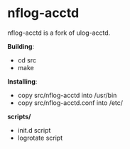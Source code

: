 # nflog-acctd
nflog-acctd is a fork of ulog-acctd.

**Building**:
- cd src
- make

**Installing**:
- copy src/nflog-acctd  into  /usr/bin
- copy src/nflog-acctd.conf  into  /etc/


**scripts/**
- init.d script
- logrotate script

